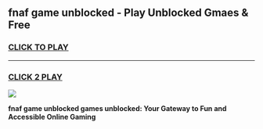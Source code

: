 
## fnaf game unblocked - Play Unblocked Gmaes & Free
<h3>
<a href="https://premium.freeplayer.one?title=fnaf_game_unblocked&ref=19F">CLICK TO PLAY</a></h3>
<hr>

<h3>
<a href="https://premium.freeplayer.one?title=fnaf_game_unblocked&ref=19F">CLICK 2 PLAY</a>
  
</h3>

<a href="https://premium.freeplayer.one?title=fnaf_game_unblocked&ref=19F/"><img src="https://clearcache.store/games.png"></a>


**fnaf game unblocked games unblocked: Your Gateway to Fun and Accessible Online Gaming**

